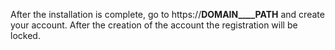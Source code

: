 
After the installation is complete, go to https://__DOMAIN____PATH__ and create your account. After the creation of the account the registration will be locked.
